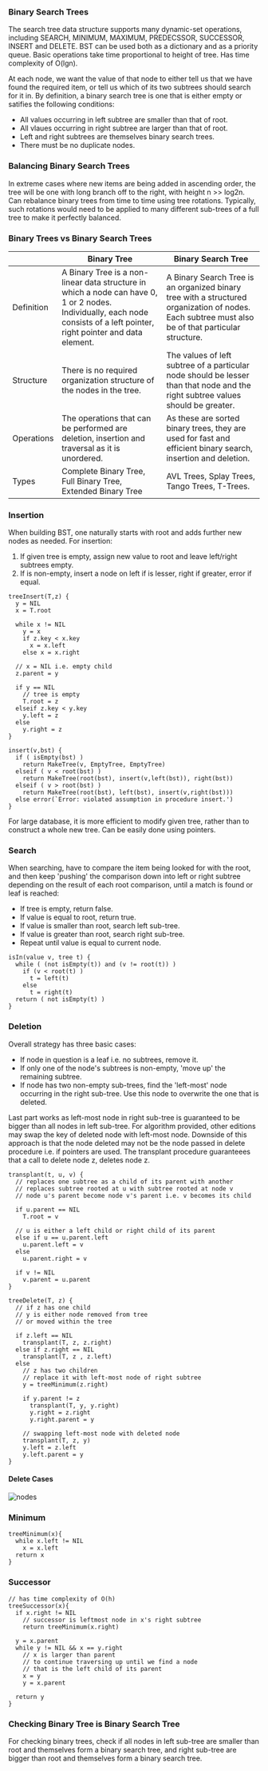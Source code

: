 ### Binary Search Trees

The search tree data structure supports many dynamic-set operations, including SEARCH, MINIMUM, MAXIMUM, PREDECSSOR, SUCCESSOR, INSERT and DELETE. BST can be used both as a dictionary and as a priority queue. Basic operations take time proportional to height of tree. Has time complexity of O(lgn).

At each node, we want the value of that node to either tell us that we have found the required item, or tell us which of its two subtrees should search for it in. By definition, a binary search tree is one that is either empty or satifies the following conditions:

- All values occurring in left subtree are smaller than that of root.
- All vlaues occurring in right subtree are larger than that of root.
- Left and right subtrees are themselves binary search trees.
- There must be no duplicate nodes.

### Balancing Binary Search Trees

In extreme cases where new items are being added in ascending order, the tree will be one with long branch off to the right, with height n >> log2n. Can rebalance binary trees from time to time using tree rotations. Typically, such rotations would need to be applied to many different sub-trees of a full tree to make it perfectly balanced.

### Binary Trees vs Binary Search Trees

|            | Binary Tree                                                                                                                                                                | Binary Search Tree                                                                                                                                |
| ---------- | -------------------------------------------------------------------------------------------------------------------------------------------------------------------------- | ------------------------------------------------------------------------------------------------------------------------------------------------- |
| Definition | A Binary Tree is a non-linear data structure in which a node can have 0, 1 or 2 nodes. Individually, each node consists of a left pointer, right pointer and data element. | A Binary Search Tree is an organized binary tree with a structured organization of nodes. Each subtree must also be of that particular structure. |
| Structure  | There is no required organization structure of the nodes in the tree.                                                                                                      | The values of left subtree of a particular node should be lesser than that node and the right subtree values should be greater.                   |
| Operations | The operations that can be performed are deletion, insertion and traversal as it is unordered.                                                                             | As these are sorted binary trees, they are used for fast and efficient binary search, insertion and deletion.                                     |
| Types      | Complete Binary Tree, Full Binary Tree, Extended Binary Tree                                                                                                               | AVL Trees, Splay Trees, Tango Trees, T-Trees.                                                                                                     |

### Insertion

When building BST, one naturally starts with root and adds further new nodes as needed. For insertion:

1. If given tree is empty, assign new value to root and leave left/right subtrees empty.
2. If is non-empty, insert a node on left if is lesser, right if greater, error if equal.

```
treeInsert(T,z) {
  y = NIL
  x = T.root

  while x != NIL
    y = x
    if z.key < x.key
      x = x.left
    else x = x.right

  // x = NIL i.e. empty child
  z.parent = y

  if y == NIL
    // tree is empty
    T.root = z
  elseif z.key < y.key
    y.left = z
  else
    y.right = z
}
```

```
insert(v,bst) {
  if ( isEmpty(bst) )
    return MakeTree(v, EmptyTree, EmptyTree)
  elseif ( v < root(bst) )
    return MakeTree(root(bst), insert(v,left(bst)), right(bst))
  elseif ( v > root(bst) )
    return MakeTree(root(bst), left(bst), insert(v,right(bst)))
  else error(`Error: violated assumption in procedure insert.')
}
```

For large database, it is more efficient to modify given tree, rather than to construct a whole new tree. Can be easily done using pointers.

### Search

When searching, have to compare the item being looked for with the root, and then keep 'pushing' the comparison down into left or right subtree depending on the result of each root comparison, until a match is found or leaf is reached:

- If tree is empty, return false.
- If value is equal to root, return true.
- If value is smaller than root, search left sub-tree.
- If value is greater than root, search right sub-tree.
- Repeat until value is equal to current node.

```
isIn(value v, tree t) {
  while ( (not isEmpty(t)) and (v != root(t)) )
    if (v < root(t) )
      t = left(t)
    else
      t = right(t)
  return ( not isEmpty(t) )
}
```

### Deletion

Overall strategy has three basic cases:

- If node in question is a leaf i.e. no subtrees, remove it.
- If only one of the node's subtrees is non-empty, 'move up' the remaining subtree.
- If node has two non-empty sub-trees, find the 'left-most' node occurring in the right sub-tree. Use this node to overwrite the one that is deleted.

Last part works as left-most node in right sub-tree is guaranteed to be bigger than all nodes in left sub-tree. For algorithm provided, other editions may swap the key of deleted node with left-most node. Downside of this approach is that the node deleted may not be the node passed in delete procedure i.e. if pointers are used. The transplant procedure guaranteees that a call to delete node z, deletes node z.

```
transplant(t, u, v) {
  // replaces one subtree as a child of its parent with another
  // replaces subtree rooted at u with subtree rooted at node v
  // node u's parent become node v's parent i.e. v becomes its child

  if u.parent == NIL
    T.root = v

  // u is either a left child or right child of its parent
  else if u == u.parent.left
    u.parent.left = v
  else
    u.parent.right = v

  if v != NIL
    v.parent = u.parent
}
```

```
treeDelete(T, z) {
  // if z has one child
  // y is either node removed from tree
  // or moved within the tree

  if z.left == NIL
    transplant(T, z, z.right)
  else if z.right == NIL
    transplant(T, z , z.left)
  else
    // z has two children
    // replace it with left-most node of right subtree
    y = treeMinimum(z.right)

    if y.parent != z
      transplant(T, y, y.right)
      y.right = z.right
      y.right.parent = y

    // swapping left-most node with deleted node
    transplant(T, z, y)
    y.left = z.left
    y.left.parent = y
}
```

#### Delete Cases

![nodes](../../../images/BST-deletion.PNG)

### Minimum

```
treeMinimum(x){
  while x.left != NIL
    x = x.left
  return x
}
```

### Successor

```
// has time complexity of O(h)
treeSuccessor(x){
  if x.right != NIL
    // successor is leftmost node in x's right subtree
    return treeMinimum(x.right)

  y = x.parent
  while y != NIL && x == y.right
    // x is larger than parent
    // to continue traversing up until we find a node
    // that is the left child of its parent
    x = y
    y = x.parent

  return y
}
```

### Checking Binary Tree is Binary Search Tree

For checking binary trees, check if all nodes in left sub-tree are smaller than root and themselves form a binary search tree, and right sub-tree are bigger than root and themselves form a binary search tree.
